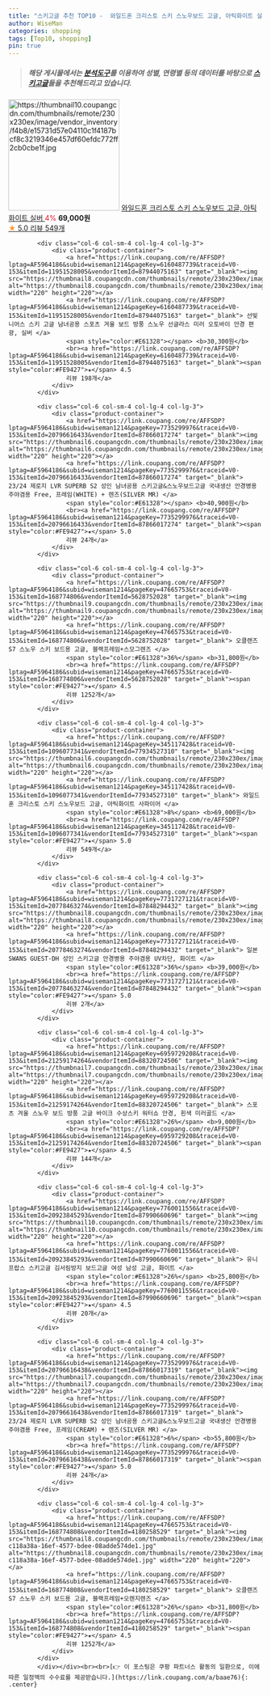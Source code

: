 ```yaml
---
title: "스키고글 추천 TOP10 -  와일드혼 크리스토 스키 스노우보드 고글, 아틱화이트 실버 "
author: WiseMan
categories: shopping
tags: [Top10, shopping]
pin: true
---
```


> ##### 해당 게시물에서는 [**분석도구**](https://itemscout.io/)를 이용하여 **성별**, **연령별** 등의 데이터를 바탕으로 [**스키고글**](https://link.coupang.com/a/baae76)들을 추천해드리고 있습니다.
<div class="container"><div class="row">
            <div class="col-6 col-sm-4 col-lg-4 col-lg-3">
                <div class="product-container">
                    <a href="https://link.coupang.com/re/AFFSDP?lptag=AF5964186&subid=wiseman1214&pageKey=345117428&traceid=V0-153&itemId=1096077354&vendorItemId=77934527376" target="_blank"><img src="https://thumbnail10.coupangcdn.com/thumbnails/remote/230x230ex/image/vendor_inventory/f4b8/e15731d57e04110c1f4187bcf8c3219346e457df60efdc772ff2cb0cbe1f.jpg" alt="https://thumbnail10.coupangcdn.com/thumbnails/remote/230x230ex/image/vendor_inventory/f4b8/e15731d57e04110c1f4187bcf8c3219346e457df60efdc772ff2cb0cbe1f.jpg" width="220" height="220"></a>
                    <a href="https://link.coupang.com/re/AFFSDP?lptag=AF5964186&subid=wiseman1214&pageKey=345117428&traceid=V0-153&itemId=1096077354&vendorItemId=77934527376" target="_blank"> 와일드혼 크리스토 스키 스노우보드 고글, 아틱화이트 실버 </a>
                    <span style="color:#E61328">4%</span> <b>69,000원</b>
                    <br><a href="https://link.coupang.com/re/AFFSDP?lptag=AF5964186&subid=wiseman1214&pageKey=345117428&traceid=V0-153&itemId=1096077354&vendorItemId=77934527376" target="_blank"><span style="color:#FE9427">★</span> 5.0
                    리뷰 549개</a>
                </div>
            </div>
            
            <div class="col-6 col-sm-4 col-lg-4 col-lg-3">
                <div class="product-container">
                    <a href="https://link.coupang.com/re/AFFSDP?lptag=AF5964186&subid=wiseman1214&pageKey=6160487739&traceid=V0-153&itemId=11951528005&vendorItemId=87944075163" target="_blank"><img src="https://thumbnail8.coupangcdn.com/thumbnails/remote/230x230ex/image/vendor_inventory/c9dd/15d5f1903b857f6a03d5153b2da934a2be8bdc09af703704a4bd645d2ed0.jpg" alt="https://thumbnail8.coupangcdn.com/thumbnails/remote/230x230ex/image/vendor_inventory/c9dd/15d5f1903b857f6a03d5153b2da934a2be8bdc09af703704a4bd645d2ed0.jpg" width="220" height="220"></a>
                    <a href="https://link.coupang.com/re/AFFSDP?lptag=AF5964186&subid=wiseman1214&pageKey=6160487739&traceid=V0-153&itemId=11951528005&vendorItemId=87944075163" target="_blank"> 선빛 니어스 스키 고글 남녀공용 스포츠 겨울 보드 방풍 스노우 선글라스 미러 오토바이 안경 편광, 실버 </a>
                    <span style="color:#E61328"></span> <b>30,300원</b>
                    <br><a href="https://link.coupang.com/re/AFFSDP?lptag=AF5964186&subid=wiseman1214&pageKey=6160487739&traceid=V0-153&itemId=11951528005&vendorItemId=87944075163" target="_blank"><span style="color:#FE9427">★</span> 4.5
                    리뷰 198개</a>
                </div>
            </div>
            
            <div class="col-6 col-sm-4 col-lg-4 col-lg-3">
                <div class="product-container">
                    <a href="https://link.coupang.com/re/AFFSDP?lptag=AF5964186&subid=wiseman1214&pageKey=7735299976&traceid=V0-153&itemId=20796616433&vendorItemId=87866017274" target="_blank"><img src="https://thumbnail6.coupangcdn.com/thumbnails/remote/230x230ex/image/vendor_inventory/a9ab/863a1d037b102d6b3747cddebf6bcf23509eb9cd1a97045faef59e46b6ce.jpg" alt="https://thumbnail6.coupangcdn.com/thumbnails/remote/230x230ex/image/vendor_inventory/a9ab/863a1d037b102d6b3747cddebf6bcf23509eb9cd1a97045faef59e46b6ce.jpg" width="220" height="220"></a>
                    <a href="https://link.coupang.com/re/AFFSDP?lptag=AF5964186&subid=wiseman1214&pageKey=7735299976&traceid=V0-153&itemId=20796616433&vendorItemId=87866017274" target="_blank"> 23/24 제로지 LVR SUPERB S2 성인 남녀공용 스키고글&스노우보드고글 국내생산 안경병용 주야겸용 Free, 프레임(WHITE) + 렌즈(SILVER MR) </a>
                    <span style="color:#E61328"></span> <b>40,900원</b>
                    <br><a href="https://link.coupang.com/re/AFFSDP?lptag=AF5964186&subid=wiseman1214&pageKey=7735299976&traceid=V0-153&itemId=20796616433&vendorItemId=87866017274" target="_blank"><span style="color:#FE9427">★</span> 5.0
                    리뷰 24개</a>
                </div>
            </div>
            
            <div class="col-6 col-sm-4 col-lg-4 col-lg-3">
                <div class="product-container">
                    <a href="https://link.coupang.com/re/AFFSDP?lptag=AF5964186&subid=wiseman1214&pageKey=47665753&traceid=V0-153&itemId=168774806&vendorItemId=5628752028" target="_blank"><img src="https://thumbnail9.coupangcdn.com/thumbnails/remote/230x230ex/image/vendor_inventory/786f/3bf5937042fad348d4f4dd8a7b3d424bdc737ffa253fb905c20229e5c894.jpg" alt="https://thumbnail9.coupangcdn.com/thumbnails/remote/230x230ex/image/vendor_inventory/786f/3bf5937042fad348d4f4dd8a7b3d424bdc737ffa253fb905c20229e5c894.jpg" width="220" height="220"></a>
                    <a href="https://link.coupang.com/re/AFFSDP?lptag=AF5964186&subid=wiseman1214&pageKey=47665753&traceid=V0-153&itemId=168774806&vendorItemId=5628752028" target="_blank"> 오클랜즈 S7 스노우 스키 보드용 고글, 블랙프레임+스모그렌즈 </a>
                    <span style="color:#E61328">36%</span> <b>31,800원</b>
                    <br><a href="https://link.coupang.com/re/AFFSDP?lptag=AF5964186&subid=wiseman1214&pageKey=47665753&traceid=V0-153&itemId=168774806&vendorItemId=5628752028" target="_blank"><span style="color:#FE9427">★</span> 4.5
                    리뷰 1252개</a>
                </div>
            </div>
            
            <div class="col-6 col-sm-4 col-lg-4 col-lg-3">
                <div class="product-container">
                    <a href="https://link.coupang.com/re/AFFSDP?lptag=AF5964186&subid=wiseman1214&pageKey=345117428&traceid=V0-153&itemId=1096077341&vendorItemId=77934527310" target="_blank"><img src="https://thumbnail6.coupangcdn.com/thumbnails/remote/230x230ex/image/vendor_inventory/2c86/4002242ec7157566741511d2a84c95d4fbfc94e7ba107648fe45bd524d42.jpg" alt="https://thumbnail6.coupangcdn.com/thumbnails/remote/230x230ex/image/vendor_inventory/2c86/4002242ec7157566741511d2a84c95d4fbfc94e7ba107648fe45bd524d42.jpg" width="220" height="220"></a>
                    <a href="https://link.coupang.com/re/AFFSDP?lptag=AF5964186&subid=wiseman1214&pageKey=345117428&traceid=V0-153&itemId=1096077341&vendorItemId=77934527310" target="_blank"> 와일드혼 크리스토 스키 스노우보드 고글, 아틱화이트 사파이어 </a>
                    <span style="color:#E61328">8%</span> <b>69,000원</b>
                    <br><a href="https://link.coupang.com/re/AFFSDP?lptag=AF5964186&subid=wiseman1214&pageKey=345117428&traceid=V0-153&itemId=1096077341&vendorItemId=77934527310" target="_blank"><span style="color:#FE9427">★</span> 5.0
                    리뷰 549개</a>
                </div>
            </div>
            
            <div class="col-6 col-sm-4 col-lg-4 col-lg-3">
                <div class="product-container">
                    <a href="https://link.coupang.com/re/AFFSDP?lptag=AF5964186&subid=wiseman1214&pageKey=7731727121&traceid=V0-153&itemId=20778463274&vendorItemId=87848294432" target="_blank"><img src="https://thumbnail8.coupangcdn.com/thumbnails/remote/230x230ex/image/vendor_inventory/5272/5f2616a273f8331eb16f7fc88af4dd843de917784add67f4c63d903bc00c.jpg" alt="https://thumbnail8.coupangcdn.com/thumbnails/remote/230x230ex/image/vendor_inventory/5272/5f2616a273f8331eb16f7fc88af4dd843de917784add67f4c63d903bc00c.jpg" width="220" height="220"></a>
                    <a href="https://link.coupang.com/re/AFFSDP?lptag=AF5964186&subid=wiseman1214&pageKey=7731727121&traceid=V0-153&itemId=20778463274&vendorItemId=87848294432" target="_blank"> 일본 SWANS GUEST-DH 성인 스키고글 안경병용 주야겸용 UV차단, 화이트 </a>
                    <span style="color:#E61328">36%</span> <b>39,000원</b>
                    <br><a href="https://link.coupang.com/re/AFFSDP?lptag=AF5964186&subid=wiseman1214&pageKey=7731727121&traceid=V0-153&itemId=20778463274&vendorItemId=87848294432" target="_blank"><span style="color:#FE9427">★</span> 5.0
                    리뷰 2개</a>
                </div>
            </div>
            
            <div class="col-6 col-sm-4 col-lg-4 col-lg-3">
                <div class="product-container">
                    <a href="https://link.coupang.com/re/AFFSDP?lptag=AF5964186&subid=wiseman1214&pageKey=6959729208&traceid=V0-153&itemId=21259174264&vendorItemId=88320724506" target="_blank"><img src="https://thumbnail7.coupangcdn.com/thumbnails/remote/230x230ex/image/vendor_inventory/ea05/f2f5f51a85a08c9ef472b93663f7b9db5628f419ee0bd5bd11fafb9b13fd.jpg" alt="https://thumbnail7.coupangcdn.com/thumbnails/remote/230x230ex/image/vendor_inventory/ea05/f2f5f51a85a08c9ef472b93663f7b9db5628f419ee0bd5bd11fafb9b13fd.jpg" width="220" height="220"></a>
                    <a href="https://link.coupang.com/re/AFFSDP?lptag=AF5964186&subid=wiseman1214&pageKey=6959729208&traceid=V0-153&itemId=21259174264&vendorItemId=88320724506" target="_blank"> 스포츠 겨울 스노우 보드 방풍 고글 바이크 수상스키 워터쇼 안경, 흰색 미러골드 </a>
                    <span style="color:#E61328">26%</span> <b>9,000원</b>
                    <br><a href="https://link.coupang.com/re/AFFSDP?lptag=AF5964186&subid=wiseman1214&pageKey=6959729208&traceid=V0-153&itemId=21259174264&vendorItemId=88320724506" target="_blank"><span style="color:#FE9427">★</span> 4.5
                    리뷰 144개</a>
                </div>
            </div>
            
            <div class="col-6 col-sm-4 col-lg-4 col-lg-3">
                <div class="product-container">
                    <a href="https://link.coupang.com/re/AFFSDP?lptag=AF5964186&subid=wiseman1214&pageKey=7760011556&traceid=V0-153&itemId=20923845293&vendorItemId=87990660696" target="_blank"><img src="https://thumbnail10.coupangcdn.com/thumbnails/remote/230x230ex/image/vendor_inventory/b8e1/53e973a7bc0ae5a9af8911bfe951c98c68de9dcdbfb0cda5f980163c2dc5.jpg" alt="https://thumbnail10.coupangcdn.com/thumbnails/remote/230x230ex/image/vendor_inventory/b8e1/53e973a7bc0ae5a9af8911bfe951c98c68de9dcdbfb0cda5f980163c2dc5.jpg" width="220" height="220"></a>
                    <a href="https://link.coupang.com/re/AFFSDP?lptag=AF5964186&subid=wiseman1214&pageKey=7760011556&traceid=V0-153&itemId=20923845293&vendorItemId=87990660696" target="_blank"> 유니프랍스 스키고글 김서림방지 보드고글 여성 남성 고글, 화이트 </a>
                    <span style="color:#E61328">26%</span> <b>25,800원</b>
                    <br><a href="https://link.coupang.com/re/AFFSDP?lptag=AF5964186&subid=wiseman1214&pageKey=7760011556&traceid=V0-153&itemId=20923845293&vendorItemId=87990660696" target="_blank"><span style="color:#FE9427">★</span> 4.5
                    리뷰 20개</a>
                </div>
            </div>
            
            <div class="col-6 col-sm-4 col-lg-4 col-lg-3">
                <div class="product-container">
                    <a href="https://link.coupang.com/re/AFFSDP?lptag=AF5964186&subid=wiseman1214&pageKey=7735299976&traceid=V0-153&itemId=20796616438&vendorItemId=87866017319" target="_blank"><img src="https://thumbnail7.coupangcdn.com/thumbnails/remote/230x230ex/image/vendor_inventory/99b7/9326bd5af6143cd8475750ba5069c671ffc275344e0d73d53225751c560e.jpg" alt="https://thumbnail7.coupangcdn.com/thumbnails/remote/230x230ex/image/vendor_inventory/99b7/9326bd5af6143cd8475750ba5069c671ffc275344e0d73d53225751c560e.jpg" width="220" height="220"></a>
                    <a href="https://link.coupang.com/re/AFFSDP?lptag=AF5964186&subid=wiseman1214&pageKey=7735299976&traceid=V0-153&itemId=20796616438&vendorItemId=87866017319" target="_blank"> 23/24 제로지 LVR SUPERB S2 성인 남녀공용 스키고글&스노우보드고글 국내생산 안경병용 주야겸용 Free, 프레임(CREAM) + 렌즈(SILVER MR) </a>
                    <span style="color:#E61328">6%</span> <b>55,800원</b>
                    <br><a href="https://link.coupang.com/re/AFFSDP?lptag=AF5964186&subid=wiseman1214&pageKey=7735299976&traceid=V0-153&itemId=20796616438&vendorItemId=87866017319" target="_blank"><span style="color:#FE9427">★</span> 5.0
                    리뷰 24개</a>
                </div>
            </div>
            
            <div class="col-6 col-sm-4 col-lg-4 col-lg-3">
                <div class="product-container">
                    <a href="https://link.coupang.com/re/AFFSDP?lptag=AF5964186&subid=wiseman1214&pageKey=47665753&traceid=V0-153&itemId=168774808&vendorItemId=4180258529" target="_blank"><img src="https://thumbnail8.coupangcdn.com/thumbnails/remote/230x230ex/image/retail/images/7460689398589-c118a38a-16ef-4577-bdee-08adde574de1.jpg" alt="https://thumbnail8.coupangcdn.com/thumbnails/remote/230x230ex/image/retail/images/7460689398589-c118a38a-16ef-4577-bdee-08adde574de1.jpg" width="220" height="220"></a>
                    <a href="https://link.coupang.com/re/AFFSDP?lptag=AF5964186&subid=wiseman1214&pageKey=47665753&traceid=V0-153&itemId=168774808&vendorItemId=4180258529" target="_blank"> 오클랜즈 S7 스노우 스키 보드용 고글, 블랙프레임+오렌지렌즈 </a>
                    <span style="color:#E61328">26%</span> <b>31,800원</b>
                    <br><a href="https://link.coupang.com/re/AFFSDP?lptag=AF5964186&subid=wiseman1214&pageKey=47665753&traceid=V0-153&itemId=168774808&vendorItemId=4180258529" target="_blank"><span style="color:#FE9427">★</span> 4.5
                    리뷰 1252개</a>
                </div>
            </div>
            </div></div><br><br>[👉 이 포스팅은 쿠팡 파트너스 활동의 일환으로, 이에 따른 일정액의 수수료를 제공받습니다.](https://link.coupang.com/a/baae76){: .center}